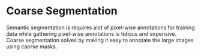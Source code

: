 # Coarse Segmentation

Semantic segmentation is requires alot of pixel-wise annotations for training data while gathering pixel-wise annotations is tidious and expensive. Coarse segmentation solves by making it easy to annotate the large images using caorse masks.

